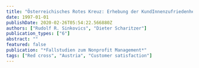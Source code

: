 ```yaml
---
title: "Österreichisches Rotes Kreuz: Erhebung der KundInnenzufriedenheit bei Krankentransporten"
date: 1997-01-01
publishDate: 2020-02-26T05:54:22.566880Z
authors: ["Rudolf R. Sinkovics", "Dieter Scharitzer"]
publication_types: ["6"]
abstract: ""
featured: false
publication: "*Fallstudien zum Nonprofit Management*"
tags: ["Red cross", "Austria", "Customer satisfaction"]
---
```


